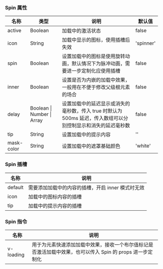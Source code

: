 ### Spin 属性

| 名称       | 类型                       | 说明                                                                                                          | 默认值    |
| ---------- | -------------------------- | ------------------------------------------------------------------------------------------------------------- | --------- |
| active     | Boolean                    | 加载中的激活状态                                                                                              | false     |
| icon       | String                     | 加载中显示的图标，使用插槽后失效                                                                              | 'spinner' |
| spin       | Boolean                    | 设置加载中的图标是使用旋转动画，默认情况下为脉冲动画，需要进一步定制化应使用插槽                              | false     |
| inner      | Boolean                    | 设置是否为内嵌的加载中效果，一般用在不便于修改父级根元素的场合                                                | false     |
| delay      | Boolean \| Number \| Array | 设置加载中的延迟显示或消失的毫秒数，传入 true 时默认为 500ms 延迟，传入数组可以分别控制显示和消失的延迟毫秒数 | false     |
| tip        | String                     | 设置加载中的提示内容                                                                                          | ''        |
| mask-color | String                     | 设置加载中的遮罩基础颜色                                                                                      | 'white'   |

### Spin 插槽

| 名称    | 说明                                              |
| ------- | ------------------------------------------------- |
| default | 需要添加加载中的内容的插槽，开启 inner 模式时无效 |
| icon    | 加载中的图标内容的插槽                            |
| tip     | 加载中的提示内容的插槽                            |

### Spin 指令

| 名称      | 说明                                                                                                      |
| --------- | --------------------------------------------------------------------------------------------------------- |
| v-loading | 用于为元素快速添加加载中效果，接收一个布尔值标记是否激活加载中效果，也可以传入 Spin 的 props 进一步定制化 |
